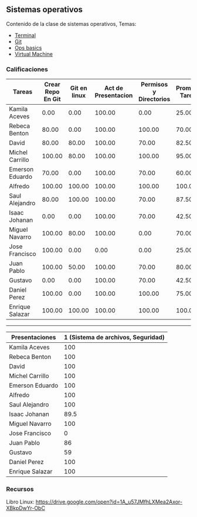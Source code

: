 ## Sistemas operativos
Contenido de la clase de sistemas operativos, Temas:

* [Terminal](https://hackmd.io/@ETrs8IH-TXGRgF0lUhdYMg/Sy2BNK2rr)
* [Git](https://hackmd.io/@ETrs8IH-TXGRgF0lUhdYMg/S1J3KABIH)
* [Ops basics](https://hackmd.io/@ETrs8IH-TXGRgF0lUhdYMg/HyPgYguYB)
* [Virtual Machine](https://hackmd.io/@ETrs8IH-TXGRgF0lUhdYMg/S1oSj2rPr)

### Calificaciones

| Tareas          | Crear Repo En Git | Git en linux | Act de Presentacion | Permisos y Directorios | Promedio Tareas |
|-----------------|-------------------|--------------|---------------------|------------------------|-----------------|
| Kamila Aceves   | 0.00              | 0.00         | 100.00              | 0.00                   | 25.00           |
| Rebeca Benton   | 80.00             | 0.00         | 100.00              | 100.00                 | 70.00           |
| David           | 80.00             | 80.00        | 100.00              | 70.00                  | 82.50           |
| Michel Carrillo | 100.00            | 80.00        | 100.00              | 100.00                 | 95.00           |
| Emerson Eduardo | 70.00             | 0.00         | 100.00              | 70.00                  | 60.00           |
| Alfredo         | 100.00            | 100.00       | 100.00              | 100.00                 | 100.00          |
| Saul Alejandro  | 80.00             | 100.00       | 100.00              | 70.00                  | 87.50           |
| Isaac Johanan   | 0.00              | 0.00         | 100.00              | 70.00                  | 42.50           |
| Miguel Navarro  | 100.00            | 80.00        | 100.00              | 0.00                   | 70.00           |
| Jose Francisco  | 100.00            | 0.00         | 0.00                | 0.00                   | 25.00           |
| Juan Pablo      | 100.00            | 50.00        | 100.00              | 70.00                  | 80.00           |
| Gustavo         | 0.00              | 0.00         | 100.00              | 70.00                  | 42.50           |
| Daniel Perez    | 100.00            | 0.00         | 100.00              | 100.00                 | 75.00           |
| Enrique Salazar | 100.00            | 100.00       | 100.00              | 100.00                 | 100.00          |
---
| Presentaciones  | 1 (Sistema de archivos, Seguridad) |
|-----------------|------------------------------------|
| Kamila Aceves   | 100                                |
| Rebeca Benton   | 100                                |
| David           | 100                                |
| Michel Carrillo | 100                                |
| Emerson Eduardo | 100                                |
| Alfredo         | 100                                |
| Saul Alejandro  | 100                                |
| Isaac Johanan   | 89.5                               |
| Miguel Navarro  | 100                                |
| Jose Francisco  | 0                                  |
| Juan Pablo      | 86                                 |
| Gustavo         | 59                                 |
| Daniel Perez    | 100                                |
| Enrique Salazar | 100                                |

### Recursos

Libro Linux: https://drive.google.com/open?id=1A_u57JMfhLXMea2Axor-XBkpDwYr-ObC